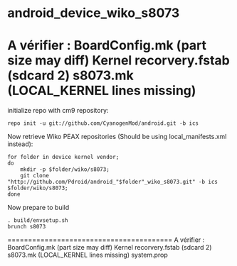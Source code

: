 android_device_wiko_s8073
========================================
A vérifier :
BoardConfig.mk (part size may diff)
Kernel
recorvery.fstab (sdcard 2)
s8073.mk (LOCAL_KERNEL lines missing)
========================================


initialize repo with cm9 repository:
	
	repo init -u git://github.com/CyanogenMod/android.git -b ics

Now retrieve Wiko PEAX repositories (Should be using local_manifests.xml instead):

	for folder in device kernel vendor;
	do
		mkdir -p $folder/wiko/s8073;
		git clone "http://github.com/Pdroid/android_"$folder"_wiko_s8073.git" -b ics $folder/wiko/s8073;
	done


Now prepare to build

	. build/envsetup.sh
	brunch s8073


========================================
A vérifier :
BoardConfig.mk (part size may diff)
Kernel
recorvery.fstab (sdcard 2)
s8073.mk (LOCAL_KERNEL lines missing)
system.prop
